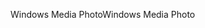<span data-ttu-id="fe8d8-101">Windows Media Photo</span><span class="sxs-lookup"><span data-stu-id="fe8d8-101">Windows Media Photo</span></span>